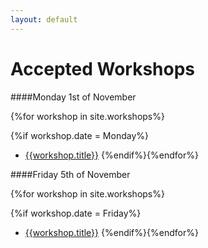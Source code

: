 ```yaml
---
layout: default
---
```


# Accepted Workshops

####Monday 1st of November

{%for workshop in site.workshops%}

{%if workshop.date = Monday%}

 - [{{workshop.title}}]({{workshop.url}})
{%endif%}{%endfor%}

####Friday 5th of November

{%for workshop in site.workshops%}

{%if workshop.date = Friday%}

 - [{{workshop.title}}]({{workshop.url}})
   {%endif%}{%endfor%}
